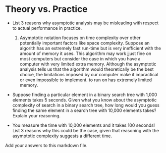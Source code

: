 # Theory vs. Practice

- List 3 reasons why asymptotic analysis may be misleading with respect to
  actual performance in practice.
    1. Asymptotic notation focuses on time complexity over other potentially important factors like space complexity. Suppose an algorith has an extremely fast run-time but is very inefficient with the amount of memory it uses. This algorithm may work jjust fine on most computers but consider the case in which you have a computer with very limited extra memory. Although the asymptotic analysis tells us that the algorithm would theoretically be the best choice, the limitations imposed by our computer make it impractical or even impossible to implement.
       to run on has extremely limited memory. 
- Suppose finding a particular element in a binary search tree with 1,000
  elements takes 5 seconds. Given what you know about the asymptotic complexity
  of search in a binary search tree, how long would you guess finding the same
  element in a search tree with 10,000 elements takes? Explain your reasoning.

- You measure the time with 10,000 elements and it takes 100 seconds! List 3
  reasons why this could be the case, given that reasoning with the asymptotic
  complexity suggests a different time.

Add your answers to this markdown file.
